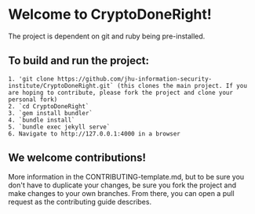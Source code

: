 # Welcome to CryptoDoneRight!

The project is dependent on git and ruby being pre-installed.

## To build and run the project:
    1. 'git clone https://github.com/jhu-information-security-institute/CryptoDoneRight.git` (this clones the main project. If you are hoping to contribute, please fork the project and clone your personal fork)
    2. `cd CryptoDoneRight`
    3. `gem install bundler`
    4. `bundle install`
    5. `bundle exec jekyll serve`
    6. Navigate to http://127.0.0.1:4000 in a browser

## We welcome contributions!
More information in the CONTRIBUTING-template.md, but to be sure you don't have to duplicate your changes, be sure you fork the project and make changes to your own branches. From there, you can open a pull request as the contributing guide describes.
